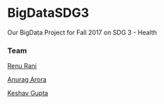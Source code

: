 # BigDataSDG3
Our BigData Project for Fall 2017 on SDG 3 - Health

### Team
[Renu Rani](https://github.com/techiepanda)

[Anurag Arora ](https://github.com/geekyspartan)

[Keshav Gupta](https://github.com/keshav11)

